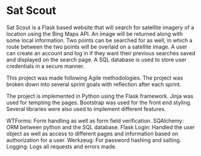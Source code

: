 <h1> Sat Scout </h1>

Sat Scout is a Flask based website that will search for satellite imagery of a location using the Bing Maps API. An image will be returned along with some local information. Two points can be searched for as well, in which a route between the two points will be overlaid on a satellite image. A user can create an account and log in if they want their previous searches saved and displayed on the search page. A SQL database is used to store user credentials in a secure manner. 

This project was made following Agile methodologies. The project was broken down into several sprint goals with reflection after each sprint.  

The project is implemented in Python using the Flask framework. Jinja was used for tempting the pages. Bootstrap was used for the front end styling. Several libraries were also used to implement different features. 

WTForms: Form handling as well as form field verification. 
SQAlchemy: ORM between python and the SQL database.
Flask Login: Handled the user object as well as access to different pages and information based on authorization for a user. 
Werkzeug: For password hashing and salting. 
Logging: Logs all requests and errors made.



